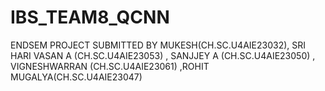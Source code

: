 # IBS_TEAM8_QCNN
ENDSEM PROJECT SUBMITTED BY MUKESH(CH.SC.U4AIE23032), SRI HARI VASAN A (CH.SC.U4AIE23053) , SANJJEY A (CH.SC.U4AIE23050) , VIGNESHWARRAN (CH.SC.U4AIE23061) ,ROHIT MUGALYA(CH.SC.U4AIE23047)
